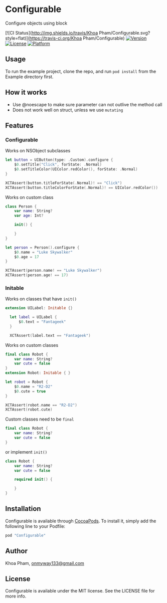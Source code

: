 # Configurable
Configure objects using block

[![CI Status](http://img.shields.io/travis/Khoa Pham/Configurable.svg?style=flat)](https://travis-ci.org/Khoa Pham/Configurable)
[![Version](https://img.shields.io/cocoapods/v/Configurable.svg?style=flat)](http://cocoapods.org/pods/Configurable)
[![License](https://img.shields.io/cocoapods/l/Configurable.svg?style=flat)](http://cocoapods.org/pods/Configurable)
[![Platform](https://img.shields.io/cocoapods/p/Configurable.svg?style=flat)](http://cocoapods.org/pods/Configurable)

## Usage

To run the example project, clone the repo, and run `pod install` from the Example directory first.

## How it works

- Use @noescape to make sure parameter can not outlive the method call
- Does not work well on struct, unless we use `mutating`

## Features

### Configurable

Works on NSObject subclasses

```swift
let button = UIButton(type: .Custom).configure {
    $0.setTitle("Click", forState: .Normal)
    $0.setTitleColor(UIColor.redColor(), forState: .Normal)
}

XCTAssert(button.titleForState(.Normal)! == "Click")
XCTAssert(button.titleColorForState(.Normal)! == UIColor.redColor())
```

Works on custom class

```swift
class Person {
    var name: String?
    var age: Int?

    init() {

    }
}

let person = Person().configure {
    $0.name = "Luke Skywalker"
    $0.age = 17
}

XCTAssert(person.name! == "Luke Skywalker")
XCTAssert(person.age! == 17)
```

### Initable

Works on classes that have `init()`

```swift
extension UILabel: Initable {}

  let label = UILabel {
      $0.text = "Fantageek"
  }

  XCTAssert(label.text == "Fantageek")
```

Works on custom classes

```swift
final class Robot {
    var name: String?
    var cute = false
}
extension Robot: Initable { }

let robot = Robot {
    $0.name = "R2-D2"
    $0.cute = true
}

XCTAssert(robot.name == "R2-D2")
XCTAssert(robot.cute)
```

Custom classes need to be `final`

```swift
final class Robot {
    var name: String?
    var cute = false
}
```

or implement `init()`

```swift
class Robot {
    var name: String?
    var cute = false

    required init() {

    }
}
```

## Installation

Configurable is available through [CocoaPods](http://cocoapods.org). To install
it, simply add the following line to your Podfile:

```ruby
pod "Configurable"
```

## Author

Khoa Pham, onmyway133@gmail.com

## License

Configurable is available under the MIT license. See the LICENSE file for more info.
